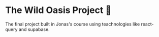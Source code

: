 # The Wild Oasis Project 💛

The final project built in Jonas's course using teachnologies like react-query and supabase.